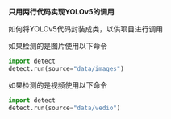 **只用两行代码实现YOLOv5的调用**

如何将YOLOv5代码封装成类，以供项目进行调用

如果检测的是图片使用以下命令

```python
import detect
detect.run(source="data/images")
```

如果检测的是视频使用以下命令

```python
import detect
detect.run(source="data/vedio")
```
